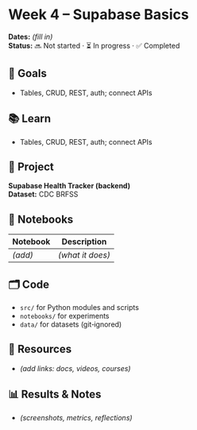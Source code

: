 # Week 4 – Supabase Basics

**Dates:** _(fill in)_  
**Status:** 🔜 Not started · ⏳ In progress · ✅ Completed

## 🎯 Goals
- Tables, CRUD, REST, auth; connect APIs

## 📚 Learn
- Tables, CRUD, REST, auth; connect APIs

## 🧪 Project
**Supabase Health Tracker (backend)**  
**Dataset:** CDC BRFSS

## 📓 Notebooks
| Notebook | Description |
|---|---|
| _(add)_ | _(what it does)_ |

## 🗂️ Code
- `src/` for Python modules and scripts
- `notebooks/` for experiments
- `data/` for datasets (git‑ignored)

## 🔗 Resources
- _(add links: docs, videos, courses)_

## 📊 Results & Notes
- _(screenshots, metrics, reflections)_
